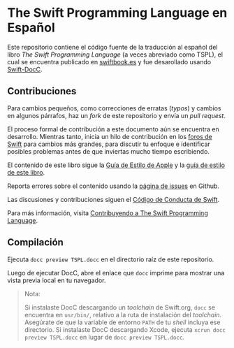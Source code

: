 # The Swift Programming Language en Español

Este repositorio contiene el código fuente de la traducción al español del libro *The Swift Programming Language* (a veces abreviado como TSPL), el cual se encuentra publicado en [swiftbook.es][published] y fue desarollado usando [Swift-DocC][docc].

## Contribuciones

Para cambios pequeños, como correcciones de erratas (*typos*) y cambios en algunos párrafos, haz un *fork* de este repositorio y envía un *pull request*.

El proceso formal de contribución a este documento aún se encuentra en desarrollo. Mientras tanto, inicia un hilo de contribución en los [foros de Swift][forum] para cambios más grandes, para discutir tu enfoque e identificar posibles problemas antes de que inviertas mucho tiempo escribiendo.

El contenido de este libro sigue la [Guía de Estilo de Apple][asg] y la [guía de estilo de este libro][tspl-style].

Reporta errores sobre el contenido usando la [página de issues][bugs] en Github.

Las discusiones y contribuciones siguen el [Código de Conducta de Swift][conduct].

Para más información, visita [Contribuyendo a The Swift Programming Language][contributing].

[asg]: https://help.apple.com/applestyleguide/
[bugs]: https://github.com/NSMau/swift-book-es/issues
[conduct]: https://www.swift.org/code-of-conduct
[contributing]: /CONTRIBUTING.md
[forum]: https://forums.swift.org/c/swift-documentation/92
[tspl-style]: /Style.md
[published]: https://swiftbook.es
[docc]: https://github.com/apple/swift-docc

## Compilación

Ejecuta `docc preview TSPL.docc` en el directorio raíz de este repositorio.

Luego de ejecutar DocC, abre el enlace que `docc` imprime para mostrar una vista previa local en tu navegador.

> Nota:
>
> Si instalaste DocC descargando un *toolchain* de Swift.org,
> `docc` se encuentra en `usr/bin/`,
> relativo a la ruta de instalación del *toolchain*.
> Asegúrate de que la variable de entorno `PATH` de tu *shell*
> incluya ese directorio.
> Si instalaste DocC descargando Xcode,
> ejecuta `xcrun docc preview TSPL.docc` en lugar de `docc preview TSPL.docc`.
